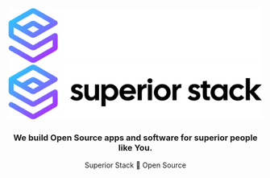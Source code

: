 <div align=center>

<br>
<br>

![Superior Stack Light Logo](.github/logo-light.svg#gh-dark-mode-only)
![Superior Stack Dark Logo](.github/logo-dark.svg#gh-light-mode-only)

### We build <b>Open Source</b> apps and software for superior people like <b>You</b>.

Superior Stack 🖤 Open Source

</div>
